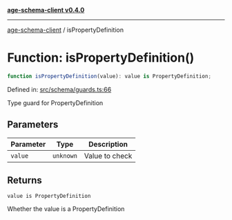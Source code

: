 [**age-schema-client v0.4.0**](../index.md)

***

[age-schema-client](../index.md) / isPropertyDefinition

# Function: isPropertyDefinition()

```ts
function isPropertyDefinition(value): value is PropertyDefinition;
```

Defined in: [src/schema/guards.ts:66](https://github.com/standardbeagle/ageSchemaClient/blob/main/src/schema/guards.ts#L66)

Type guard for PropertyDefinition

## Parameters

| Parameter | Type | Description |
| ------ | ------ | ------ |
| `value` | `unknown` | Value to check |

## Returns

`value is PropertyDefinition`

Whether the value is a PropertyDefinition
